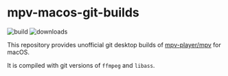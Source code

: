# mpv-macos-git-builds
![build](https://github.com/eko5624/mpv-macos-intel/workflows/build/badge.svg)
![downloads](https://img.shields.io/github/downloads/eko5624/mpv-macos-intel/total.svg?style=flat&labelColor=323940&color=brightgreen&logo=github)

This repository provides unofficial git desktop builds of [mpv-player/mpv](https://github.com/mpv-player/mpv) for macOS.

It is compiled with git versions of `ffmpeg` and `libass`.
